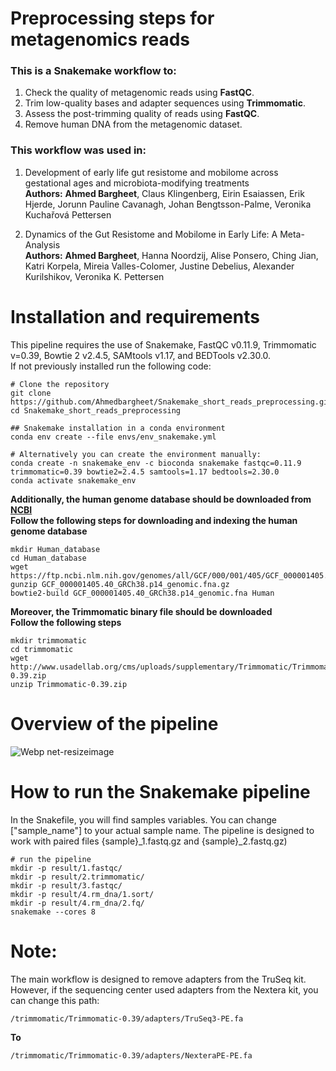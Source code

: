 # Preprocessing steps for metagenomics reads
### This is a Snakemake workflow to: 
1. Check the quality of metagenomic reads using **FastQC**.
2. Trim low-quality bases and adapter sequences using **Trimmomatic**.
3. Assess the post-trimming quality of reads using **FastQC**.
4. Remove human DNA from the metagenomic dataset.

### This workflow was used in: 
1. Development of early life gut resistome and mobilome across gestational ages and microbiota-modifying treatments <br />
**Authors:** **Ahmed Bargheet**, Claus Klingenberg, Eirin Esaiassen, Erik Hjerde, Jorunn Pauline Cavanagh, Johan Bengtsson-Palme, Veronika Kuchařová Pettersen

3. Dynamics of the Gut Resistome and Mobilome in Early Life: A Meta-Analysis <br />
**Authors:** **Ahmed Bargheet**, Hanna Noordzij, Alise Ponsero, Ching Jian, Katri Korpela, Mireia Valles-Colomer, Justine Debelius, Alexander Kurilshikov, Veronika K. Pettersen

# Installation and requirements
This pipeline requires the use of Snakemake, FastQC v0.11.9, Trimmomatic v=0.39, Bowtie 2 v2.4.5, SAMtools v1.17, and BEDTools v2.30.0. <br />
If not previously installed run the following code:<br />

```
# Clone the repository
git clone https://github.com/Ahmedbargheet/Snakemake_short_reads_preprocessing.git
cd Snakemake_short_reads_preprocessing

## Snakemake installation in a conda environment
conda env create --file envs/env_snakemake.yml

# Alternatively you can create the environment manually:
conda create -n snakemake_env -c bioconda snakemake fastqc=0.11.9 trimmomatic=0.39 bowtie2=2.4.5 samtools=1.17 bedtools=2.30.0
conda activate snakemake_env
```

**Additionally, the human genome database should be downloaded from [NCBI](https://www.ncbi.nlm.nih.gov/datasets/genome/GCF_000001405.40/)** <br />
**Follow the following steps for downloading and indexing the human genome database**
```
mkdir Human_database
cd Human_database
wget https://ftp.ncbi.nlm.nih.gov/genomes/all/GCF/000/001/405/GCF_000001405.40_GRCh38.p14/GCF_000001405.40_GRCh38.p14_genomic.fna.gz
gunzip GCF_000001405.40_GRCh38.p14_genomic.fna.gz
bowtie2-build GCF_000001405.40_GRCh38.p14_genomic.fna Human
```

**Moreover, the Trimmomatic binary file should be downloaded** <br />
**Follow the following steps**
```
mkdir trimmomatic
cd trimmomatic
wget http://www.usadellab.org/cms/uploads/supplementary/Trimmomatic/Trimmomatic-0.39.zip
unzip Trimmomatic-0.39.zip
```
# Overview of the pipeline
![Webp net-resizeimage](https://github.com/user-attachments/assets/b61a1266-d17c-45c8-a1f6-b46e90ab99cb)





# How to run the Snakemake pipeline
In the Snakefile, you will find samples variables. You can change ["sample_name"] to your actual sample name.
The pipeline is designed to work with paired files {sample}_1.fastq.gz and {sample}_2.fastq.gz)

```
# run the pipeline
mkdir -p result/1.fastqc/
mkdir -p result/2.trimmomatic/
mkdir -p result/3.fastqc/
mkdir -p result/4.rm_dna/1.sort/
mkdir -p result/4.rm_dna/2.fq/
snakemake --cores 8
```

# Note:
The main workflow is designed to remove adapters from the TruSeq kit.
However, if the sequencing center used adapters from the Nextera kit, you can change this path:
```
/trimmomatic/Trimmomatic-0.39/adapters/TruSeq3-PE.fa
```
**To**
```
/trimmomatic/Trimmomatic-0.39/adapters/NexteraPE-PE.fa
```
